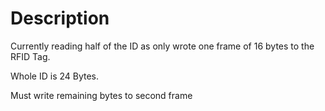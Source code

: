 # Description 

Currently reading half of the ID as only wrote one frame of 16 bytes to the RFID Tag.

Whole ID is 24 Bytes.

Must write remaining bytes to second frame
